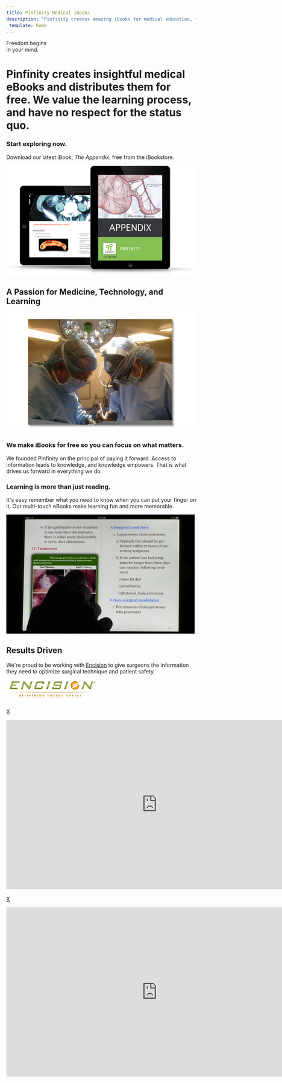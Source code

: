 ```yaml
---
title: Pinfinity Medical iBooks
description: "Pinfinity creates amazing iBooks for medical education, free to download on your iPad."
_template: home
---
```


<div class="hero-shot">
	<div class="section boxa">
		<p class="light header section-head">Freedom begins<br />in your mind.</p>
		<h1 class="tagline-expand">
		Pinfinity creates insightful medical eBooks and distributes them for
		free.  We value the learning process, and have no respect for the status
		quo.
		</h1>
		<h3 class="call-to-action header light">Start exploring now.</h3>
		<p class="call-to-action-subtext">
		Download our latest iBook, <em class="title">The Appendix</em>, free from the iBookstore.</p>
		<p class="bookstore-button">
		<a class="btn track-link-conversion"
			data-convert-name="hero shot itunes"
			href="https://itunes.apple.com/us/book/the-appendix/id633373574?mt=11&uo=4"
			target="itunes_store"></a>
		</p>
	</div>
	<div class="section boxb">
		<p class="hero-shot-image"><img src="/assets/img/appendix-ipads.jpg" alt="The Gallbladder iBook for iPad"></p>
	</div>
</div><!-- .row.hero-shot -->

<div class="content-header">
	<h2 class="light header">A Passion for Medicine, Technology, and Learning</h2>
</div>

<div class="row passion">
	<div class="section boxa video-box">
		<a class="lightbox-trigger track-click-conversion" href="#freedom-video"
			data-convert-name="freedom video"
			data-video-url="http://m.youtube.com/#/watch?v=0gfjcN6ezSA">
			<img class="video-img"
				src="/assets/img/pinfinity-freedom-video.jpg"
				alt="Pinfinity Freedom Video" />
			<p class="play"></p>
		</a>
	</div>
	<div class="section boxb">
		<h3 class="header light">We make iBooks for free so you can focus on what matters.</h3>
		<p class="content">
		We founded Pinfinity on the principal of paying it forward. Access to
		information leads to knowledge, and knowledge empowers. That is what
		drives us forward in everything we do.
		</p>
	</div>
</div><!-- .row.passion -->

<div class="row product">
	<div class="section boxa">
		<h3 class="header light">Learning is more than just reading.</h3>
		<p class="content">
		It's easy remember what you need to know when you can put your finger on
		it. Our multi-touch eBooks make learning	fun and more memorable.
		</p>
	</div>
	<div class="section boxb video-box">
		<a class="lightbox-trigger track-click-conversion" href="#tutorial-video"
			data-convert-name="demo video"
			data-video-url="http://m.youtube.com/#/watch?v=QYZmse-E33s">
			<img class="video-img"
				src="/assets/img/pinfinity-tutorial-video.jpg"
				alt="Pinfinity Tutorial Video" />
			<p class="play"></p>
		</a>
	</div>
</div><!-- .row.product -->

<div class="row partners">
	<h2 class="header light">Results Driven</h2>
	<div class="section boxa">
		<p class="content">
		We're proud to be working with
		<a href="http://www.encision.com/"
			class="partner-link track-link-conversion"
			data-convert-name="encision">Encision</a>
		to give surgeons the information they need to optimize surgical technique
		and patient safety.
		</p>
	</div>
	<div class="section boxb">
		<p class="logo">
			<a href="http://www.encision.com/"
				class="partner-link track-link-conversion"
				data-convert-name="encision">
			<img src="/assets/img/encision-logo.png"
				alt="Encision devices optimize technique and patient safety."/>
			</a>
		</p>
	</div>
</div><!-- .row.partners -->

<div id="freedom-video" class="lightbox disabled">
	<div class="background"></div>
	<div class="foreground video-player">
		<p class="close"><a href="#">X</a></p>
		<iframe
			src="http://player.vimeo.com/video/62565245?api=1&title=0&byline=0&portrait=0"
			width="800" height="450" frameborder="0"
			webkitAllowFullScreen mozallowfullscreen allowFullScreen></iframe>
	</div>
</div>

<div id="tutorial-video" class="lightbox disabled">
	<div class="background"></div>
	<div class="foreground video-player">
		<p class="close"><a href="#">X</a></p>
		<iframe
			src="http://player.vimeo.com/video/60518810?api=1&title=0&byline=0&portrait=0"
			width="800" height="450" frameborder="0"
			webkitAllowFullScreen mozallowfullscreen allowFullScreen></iframe>
	</div>
</div>
